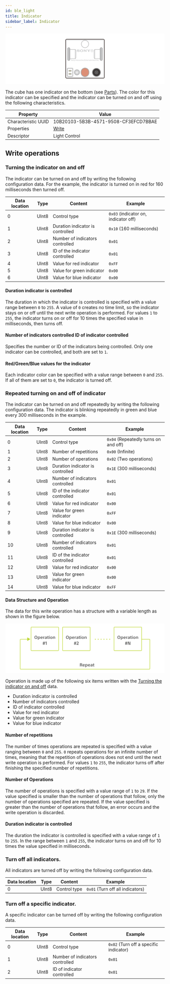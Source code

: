```yaml
---
id: ble_light
title: Indicator
sidebar_label: Indicator
---
```


![Indicator of cube](assets/cube_basics_light.svg)

The cube has one indicator on the bottom (see [Parts](hardware_components.md)).
The color for this indicator can be specified and the indicator can be turned on and off using the following characteristics.

| Property            | Value                                |
| ------------------- | ------------------------------------ |
| Characteristic UUID | 10B20103-5B3B-4571-9508-CF3EFCD7BBAE |
| Properties          | [Write](#write-operations)           |
| Descriptor          | Light Control                        |

## Write operations

### Turning the indicator on and off

The indicator can be turned on and off by writing the following configuration data.
For the example, the indicator is turned on in red for 160 milliseconds then turned off.

| Data location | Type  | Content                          | Example                                                         |
| ------------- | ----- | -------------------------------- | --------------------------------------------------------------- |
| 0             | UInt8 | Control type                     | <span class="fixed">`0x03`</span> (indicator on, indicator off) |
| 1             | UInt8 | Duration indicator is controlled | `0x10` (160 milliseconds)                                       |
| 2             | UInt8 | Number of indicators controlled  | <span class="fixed">`0x01`</span>                               |
| 3             | UInt8 | ID of the indicator controlled   | <span class="fixed">`0x01`</span>                               |
| 4             | UInt8 | Value for red indicator          | `0xFF`                                                          |
| 5             | UInt8 | Value for green indicator        | `0x00`                                                          |
| 6             | UInt8 | Value for blue indicator         | `0x00`                                                          |

#### Duration indicator is controlled

The duration in which the indicator is controlled is specified with a value range between `0` to `255`. A value of `0` creates no time limit, so the indicator stays on or off until the next write operation is performed. For values `1` to `255`, the indicator turns on or off for 10 times the specified value in milliseconds, then turns off.

#### Number of indicators controlled ID of indicator controlled

Specifies the number or ID of the indicators being controlled. Only one indicator can be controlled, and both are set to `1`.

#### Red/Green/Blue values for the indicator

Each indicator color can be specified with a value range between `0` and `255`. If all of them are set to `0`, the indicator is turned off.

### Repeated turning on and off of indicator

The indicator can be turned on and off repeatedly by writing the following configuration data.
The indicator is blinking repeatedly in green and blue every 300 milliseconds in the example.

| Data location | Type  | Content                          | Example                                                         |
| ------------- | ----- | -------------------------------- | --------------------------------------------------------------- |
| 0             | UInt8 | Control type                     | <span class="fixed">`0x04`</span> (Repeatedly turns on and off) |
| 1             | UInt8 | Number of repetitions            | `0x00` (Infinite)                                               |
| 2             | UInt8 | Number of operations             | `0x02` (Two operations)                                         |
| 3             | UInt8 | Duration indicator is controlled | `0x1E` (300 milliseconds)                                       |
| 4             | UInt8 | Number of indicators controlled  | <span class="fixed">`0x01`</span>                               |
| 5             | UInt8 | ID of the indicator controlled   | <span class="fixed">`0x01`</span>                               |
| 6             | UInt8 | Value for red indicator          | `0x00`                                                          |
| 7             | UInt8 | Value for green indicator        | `0xFF`                                                          |
| 8             | UInt8 | Value for blue indicator         | `0x00`                                                          |
| 9             | UInt8 | Duration indicator is controlled | `0x1E` (300 milliseconds)                                       |
| 10            | UInt8 | Number of indicators controlled  | <span class="fixed">`0x01`</span>                               |
| 11            | UInt8 | ID of the indicator controlled   | <span class="fixed">`0x01`</span>                               |
| 12            | UInt8 | Value for red indicator          | `0x00`                                                          |
| 13            | UInt8 | Value for green indicator        | `0x00`                                                          |
| 14            | UInt8 | Value for blue indicator         | `0xFF`                                                          |

#### Data Structure and Operation

The data for this write operation has a structure with a variable length as shown in the figure below.

![Indicator Scenario Data Structure](assets/sequential_operation.svg)

Operation is made up of the following six items written with the [Turning the indicator on and off](#turning-the-indicator-on-and-off) data.

- Duration indicator is controlled
- Number of indicators controlled
- ID of indicator controlled
- Value for red indicator
- Value for green indicator
- Value for blue indicator

#### Number of repetitions

The number of times operations are repeated is specified with a value ranging between `0` and `255`. `0` repeats operations for an infinite number of times, meaning that the repetition of operations does not end until the next write operation is performed. For values `1` to `255`, the indicator turns off after finishing the specified number of repetitions.

#### Number of Operations

The number of operations is specified with a value range of `1` to `29`. If the value specified is smaller than the number of operations that follow, only the number of operations specified are repeated. If the value specified is greater than the number of operations that follow, an error occurs and the write operation is discarded.

#### Duration indicator is controlled

The duration the indicator is controlled is specified with a value range of `1` to `255`. In the range between `1` and `255`, the indicator turns on and off for 10 times the value specified in milliseconds.

### Turn off all indicators.

All indicators are turned off by writing the following configuration data.

| Data location | Type  | Content      | Example                                                     |
| ------------- | ----- | ------------ | ----------------------------------------------------------- |
| 0             | UInt8 | Control type | <span class="fixed">`0x01`</span> (Turn off all indicators) |

### Turn off a specific indicator.

A specific indicator can be turned off by writing the following configuration data.

| Data location | Type  | Content                         | Example                                                           |
| ------------- | ----- | ------------------------------- | ----------------------------------------------------------------- |
| 0             | UInt8 | Control type                    | <span class="fixed">`0x02`</span> (Turn off a specific indicator) |
| 1             | UInt8 | Number of indicators controlled | <span class="fixed">`0x01`</span>                                 |
| 2             | UInt8 | ID of indicator controlled      | <span class="fixed">`0x01`</span>                                 |
